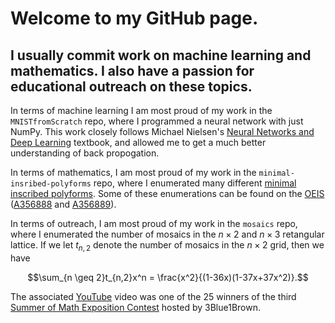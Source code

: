 # Welcome to my GitHub page. 

## I usually commit work on machine learning and mathematics. I also have a passion for educational outreach on these topics. 

In terms of machine learning I am most proud of my work in the `MNISTfromScratch` repo, where I programmed a neural network with just NumPy. This work closely follows Michael Nielsen's [Neural Networks and Deep Learning](http://neuralnetworksanddeeplearning.com/) textbook, and allowed me to get a much better understanding of back propogation.  

In terms of mathematics, I am most proud of my work in the `minimal-insribed-polyforms` repo, where I enumerated many different [minimal inscribed polyforms](https://digitalcommons.lib.uconn.edu/cgi/viewcontent.cgi?article=1938&context=srhonors_theses). Some of these enumerations can be found on the [OEIS](https://oeis.org/) ([A356888](https://oeis.org/search?q=A356888&language=english&go=Search) and [A356889](https://oeis.org/search?q=A356889&language=english&go=Search)).

In terms of outreach, I am most proud of my work in the `mosaics` repo, where I enumerated the number of mosaics in the $n \times 2$ and $n \times 3$ retangular lattice. If we let $t_{n,2}$ denote the number of mosaics in the $n\times 2$ grid, then we have

$$\sum_{n \geq 2}t_{n,2}x^n = \frac{x^2}{(1-36x)(1-37x+37x^2)}.$$

The associated [YouTube](https://www.youtube.com/watch?v=D3dp5RBmPcs&t=154s) video was one of the 25 winners of the third [Summer of Math Exposition Contest](https://some.3b1b.co/previous) hosted by 3Blue1Brown. 
